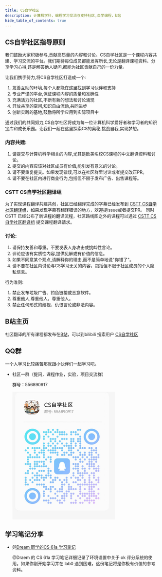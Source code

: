 ```yaml
---
title: CS自学社区
description: 计算机学科，编程学习交流与支持社区,自学编程，b站
hide_table_of_contents: true
---
```


## CS自学社区指导原则


我们鼓励大家积极参与,贡献高质量的内容和讨论。CS自学社区是一个课程内容共建、学习交流的平台。我们期待每位成员都能发挥所长,无论是翻译课程资料、分享学习心得,还是解答他人疑问,都能为社区贡献自己的一份力量。

让我们携手努力,将CS自学社区打造成一个:
1. 友善互助的环境,每个人都能在这里找到学习伙伴和支持
2. 专业严谨的平台,保证课程内容的质量和准确性
3. 充满活力的社区,不断有新的想法和讨论涌现
4. 开放共享的空间,知识自由流动,共同进步
5. 创新实践的基地,鼓励将所学应用到实际项目中

通过我们的共同努力,CS自学社区将成为每一位计算机科学爱好者和学习者的知识宝库和成长乐园。让我们一起在这里探索CS的奥秘,挑战自我,实现梦想。


### 内容共建:
1. 请提交与计算机科学相关的内容,尤其是欧美名校CS课程的中文翻译资料和讨论。
2. 提交的内容应该对社区成员有价值,能引发有意义的讨论。
3. 请不要重复提交。如果发现错误,可以在社区群里讨论或者提交改正PR。
4. 请不要在社区内进行商业行为,包括但不限于发布广告、出售课程等。

### CSTT CS自学社区翻译组
为了实现课程翻译共建共创，社区已经翻译完成的字幕已经发布到 [CSTT CS自学社区翻译组](https://github.com/mengsun66/CSTT)，如果发现字幕有翻译错误的地方，欢迎提issue或者提交PR。
同时CSTT 已经公布了新课程的翻译流程，社区路线图之外的课程可以通过 [CSTT CS自学社区翻译组](https://github.com/mengsun66/CSTT) 提交课程翻译请求。

### 讨论:
1. 请保持友善和尊重。不要发表人身攻击或挑衅性言论。
2. 评论应该有实质性内容,提供见解或有价值的信息。
3. 如果不同意某个观点,请解释你的理由,而不是简单地说"你错了"。
4. 请不要在社区内讨论与CS学习无关的内容，包括但不限于社区成员的个人隐私信息。

行为准则:
1. 禁止发布垃圾广告、钓鱼链接或恶意软件。
2. 尊重他人,尊重他人，尊重他人。
3. 禁止任何形式的歧视、仇恨言论或非法内容。



## B站主页
 社区翻译的所有课程都发布在[B站](https://space.bilibili.com/526939229)，可以到bilibili 搜索用户 [CS自学社区](https://space.bilibili.com/526939229)

## QQ群
一个人学习比较痛苦那就跟小伙伴们一起学习吧。
- 社区一群（提问，课程作业，实验，项目交流群）
  
  群号：556890917
  
  ![qrcode](/img/qrcode1.png)

## 学习笔记分享
- [@Dream 同学的CS 61a 学习笔记](https://github.com/shuo-liu16/CS61A)
  
  @Draem 的 CS 61a 学习笔记详细记录了环境设置中关于 ok 评分系统的使用。如果你刚开始学习并在 lab0 遇到困难，这份笔记将是你极有价值的参考资料。


